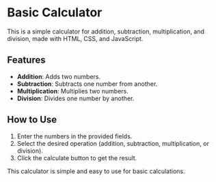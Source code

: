# Basic Calculator

This is a simple calculator for addition, subtraction, multiplication, and division, made with HTML, CSS, and JavaScript.

## Features

- **Addition**: Adds two numbers.
- **Subtraction**: Subtracts one number from another.
- **Multiplication**: Multiplies two numbers.
- **Division**: Divides one number by another.

## How to Use

1. Enter the numbers in the provided fields.
2. Select the desired operation (addition, subtraction, multiplication, or division).
3. Click the calculate button to get the result.

This calculator is simple and easy to use for basic calculations.
